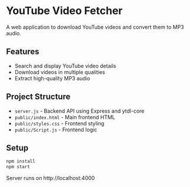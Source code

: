 # YouTube Video Fetcher

A web application to download YouTube videos and convert them to MP3 audio.

## Features
- Search and display YouTube video details
- Download videos in multiple qualities
- Extract high-quality MP3 audio

## Project Structure
- `server.js` - Backend API using Express and ytdl-core
- `public/index.html` - Main frontend HTML
- `public/styles.css` - Frontend styling
- `public/Script.js` - Frontend logic

## Setup
```bash
npm install
npm start
```
Server runs on http://localhost:4000

